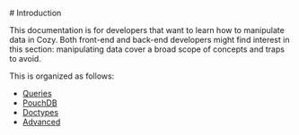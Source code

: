 # Introduction

This documentation is for developers that want to learn how to manipulate data in Cozy. Both front-end and back-end developers might find interest in this section: manipulating data cover a broad scope of concepts and traps to avoid.

This is organized as follows:

- [Queries](./queries.md)
- [PouchDB](./pouchdb.md) 
- [Doctypes](./doctypes.md) 
- [Advanced](./advanced.md)